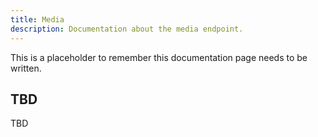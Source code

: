 ```yaml
---
title: Media
description: Documentation about the media endpoint.
---
```


This is a placeholder to remember this documentation page needs to be written.

## TBD

TBD
